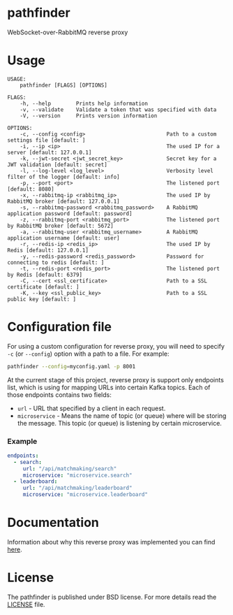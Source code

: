 # pathfinder
WebSocket-over-RabbitMQ reverse proxy

# Usage
```
USAGE:
    pathfinder [FLAGS] [OPTIONS]

FLAGS:
    -h, --help        Prints help information
    -v, --validate    Validate a token that was specified with data
    -V, --version     Prints version information

OPTIONS:
    -c, --config <config>                          Path to a custom settings file [default: ]
    -i, --ip <ip>                                  The used IP for a server [default: 127.0.0.1]
    -k, --jwt-secret <jwt_secret_key>              Secret key for a JWT validation [default: secret]
    -l, --log-level <log_level>                    Verbosity level filter of the logger [default: info]
    -p, --port <port>                              The listened port [default: 8080]
    -x, --rabbitmq-ip <rabbitmq_ip>                The used IP by RabbitMQ broker [default: 127.0.0.1]
    -s, --rabbitmq-password <rabbitmq_password>    A RabbitMQ application password [default: password]
    -z, --rabbitmq-port <rabbitmq_port>            The listened port by RabbitMQ broker [default: 5672]
    -a, --rabbitmq-user <rabbitmq_username>        A RabbitMQ application username [default: user]
    -r, --redis-ip <redis_ip>                      The used IP by Redis [default: 127.0.0.1]
    -y, --redis-password <redis_password>          Password for connecting to redis [default: ]
    -t, --redis-port <redis_port>                  The listened port by Redis [default: 6379]
    -C, --cert <ssl_certificate>                   Path to a SSL certificate [default: ]
    -K, --key <ssl_public_key>                     Path to a SSL public key [default: ]
```

# Configuration file
For using a custom configuration for reverse proxy, you will need to specify `-c` (or `--config`) option with a path to
a file. For example:
```bash
pathfinder --config=myconfig.yaml -p 8001
```
At the current stage of this project, reverse proxy is support only endpoints list, which is using for mapping URLs into certain Kafka topics.
Each of those endpoints contains two fields:
- `url` - URL that specified by a client in each request.
- `microservice` - Means the name of topic (or queue) where will be storing the message. This topic (or queue) is listening by certain microservice.

### Example
```yaml
endpoints:
  - search:
     url: "/api/matchmaking/search"
     microservice: "microservice.search"
  - leaderboard:
     url: "/api/matchmaking/leaderboard"
     microservice: "microservice.leaderboard"
```

# Documentation
Information about why this reverse proxy was implemented you can find [here](https://github.com/OpenMatchmaking/documentation/blob/master/docs/components.md#reverse-proxy).

# License
The pathfinder is published under BSD license. For more details read the [LICENSE](https://github.com/OpenMatchmaking/pathfinder/blob/master/LICENSE) file.
